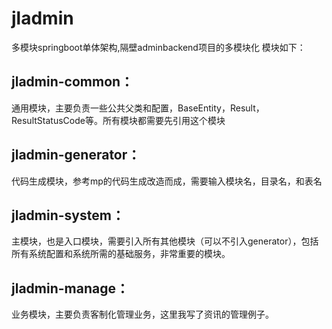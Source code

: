 # jladmin
多模块springboot单体架构,隔壁adminbackend项目的多模块化
模块如下：

## jladmin-common：
通用模块，主要负责一些公共父类和配置，BaseEntity，Result，ResultStatusCode等。所有模块都需要先引用这个模块

## jladmin-generator：
代码生成模块，参考mp的代码生成改造而成，需要输入模块名，目录名，和表名

## jladmin-system：
主模块，也是入口模块，需要引入所有其他模块（可以不引入generator），包括所有系统配置和系统所需的基础服务，非常重要的模块。

## jladmin-manage：
业务模块，主要负责客制化管理业务，这里我写了资讯的管理例子。

